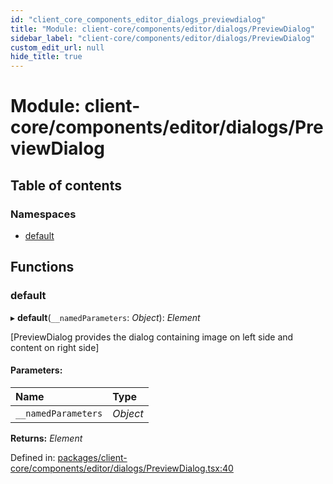 ```yaml
---
id: "client_core_components_editor_dialogs_previewdialog"
title: "Module: client-core/components/editor/dialogs/PreviewDialog"
sidebar_label: "client-core/components/editor/dialogs/PreviewDialog"
custom_edit_url: null
hide_title: true
---
```


# Module: client-core/components/editor/dialogs/PreviewDialog

## Table of contents

### Namespaces

- [default](client_core_components_editor_dialogs_previewdialog.default.md)

## Functions

### default

▸ **default**(`__namedParameters`: *Object*): *Element*

[PreviewDialog provides the dialog containing image on left side and content on right side]

#### Parameters:

Name | Type |
:------ | :------ |
`__namedParameters` | *Object* |

**Returns:** *Element*

Defined in: [packages/client-core/components/editor/dialogs/PreviewDialog.tsx:40](https://github.com/xr3ngine/xr3ngine/blob/5c3dcaef1/packages/client-core/components/editor/dialogs/PreviewDialog.tsx#L40)
